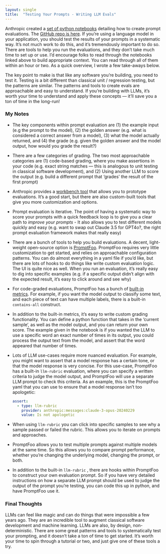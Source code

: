```yaml
---
layout: single
title:  "Testing Your Prompts - Writing LLM Evals"
---
```


Anthropic created a [set of python notebooks](https://x.com/alexalbert__/status/1835717512404914401) detailing how to create prompt evaluations. The [GitHub repo is here](https://github.com/anthropics/courses/tree/master/prompt_evaluations). If you’re using a language model in your application, you should test the results of your prompts in a systematic way. It’s  not much work to do this, and it’s tremendously important to do so. There are tools to help you run the evaluations, and they don’t take much time to set up or use. I’d encourage folks to read through the notebooks linked above to build appropriate context. You can read through all of them within an hour or two. As a quick overview, I wrote a few take-aways below.

The key point to make is that like any software you’re building, you need to test it. Testing is a bit different than classical unit / regression testing, but the patterns are similar. The patterns and tools to create evals are approachable and easy to understand. If you’re building with LLMs, it’s worth your time to understand and apply these concepts — it’ll save you a ton of time in the long-run!

### My Notes

- The key components within prompt evaluation are (1) the example input (e.g the prompt to the model), (2) the golden answer (e.g. what is considered a correct answer from a model), (3) what the model actually returned, and (4) the grade (e.g. given the golden answer and the model output, how would you grade the result?)
- There are a few categories of grading. The two most approachable categories are (1) code-based grading, where you make assertions in your code (e.g. exact string matches — this is analogous to unit testing in classical software development), and (2) Using another LLM to score the output (e.g. build a different prompt that ‘grades’ the result of the first prompt)
- Anthropic provides a [workbench tool](https://console.anthropic.com/workbench) that allows you to prototype evaluations. It’s a good start, but there are also custom-built tools that give you more customization and options.
- Prompt evaluation is iterative. The point of having a systematic way to score your prompts with a quick feedback loop is to give you a clear path to *improve your prompts* - It also allows you to test different models quickly and easy (e.g. want to swap out Claude 3.5 for GPT4o?, the right prompt evaluation framework makes that really easy)
- There are a bunch of tools to help you build evaluations. A decent, light-weight open-source option is [PromptFoo](https://github.com/promptfoo/promptfoo). PromptFoo requires very little customization to get started, and relies on approachable configuration patterns. You can do almost everything in a yaml file if you’d like, but there are lots of hooks to do things like write custom evaluation logic. The UI is quite nice as well. When you run an evaluation, it’s really easy to dig into specific examples (e.g. if a specific output didn’t align with the expected result, it’s easy to click around and see why)
- For code-graded evaluations, PromptFoo has a bunch of [built-in metrics](https://www.promptfoo.dev/docs/configuration/expected-outputs/deterministic/). For example, if you want the model output to classify some text, and each piece of text can have multiple labels, there is a built-in `contains-all` construct.
- In addition to the built-in metrics, it’s easy to write custom grading functionality. You can define a python function that takes in the ‘current sample’, as well as the model output, and you can return your own score. The example given in the notebook is if you wanted the LLM to use a specific word an exact number of times in its output, you could process the output text from the model, and assert that the word appeared that number of times.
- Lots of LLM use-cases require more nuanced evaluation. For example, you might want to assert that a model response has a certain tone, or that the model response is very concise. For this use-case, PromptFoo has a built-in `llm-rubric` evaluation, where you can specify a written criteria to judge the model output, and PromptFoo will use a separate LLM prompt to check this criteria. As an example, this is the PromptFoo yaml that you can use to ensure that a model response isn’t too apologetic:
    
    ```yaml
    assert:
      - type: llm-rubric
        provider: anthropic:messages:claude-3-opus-20240229
        value: Is not apologetic
    ```
    
- When using `llm-rubric` you can click into specific samples to see why a sample passed or failed the rubric. This allows you to iterate on prompts and approaches.
- PromptFoo allows you to test multiple prompts against multiple models at the same time. So this allows you to compare prompt performance, whether you’re changing the underlying model, changing the prompt, or both.
- In addition to the built-in `llm-rubric` , there are hooks within PromptFoo to construct your own evaluation prompt. So if you have very detailed instructions on how a separate LLM prompt should be used to judge the output of the prompt you’re testing, you can code this up in python, and have PromptFoo use it.

### Final Thoughts

LLMs can feel like magic and can do things that were impossible a few years ago. They are an incredible tool to augment classical software development and machine learning. LLMs are also, by design, non-deterministic. There are some great patterns and tools to systematically test your prompting, and it doesn’t take a ton of time to get started. It’s worth your time to spin through a tutorial or two, and just give one of these tools a try.